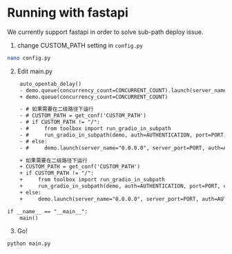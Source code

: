 # Running with fastapi

We currently support fastapi in order to solve sub-path deploy issue.

1. change CUSTOM_PATH setting in `config.py`

```sh
nano config.py
```

2. Edit main.py

```diff
    auto_opentab_delay()
    - demo.queue(concurrency_count=CONCURRENT_COUNT).launch(server_name="0.0.0.0", server_port=PORT, auth=AUTHENTICATION, favicon_path="docs/logo.png")
    + demo.queue(concurrency_count=CONCURRENT_COUNT)

    - # 如果需要在二级路径下运行
    - # CUSTOM_PATH = get_conf('CUSTOM_PATH')
    - # if CUSTOM_PATH != "/":
    - #     from toolbox import run_gradio_in_subpath
    - #     run_gradio_in_subpath(demo, auth=AUTHENTICATION, port=PORT, custom_path=CUSTOM_PATH)
    - # else:
    - #     demo.launch(server_name="0.0.0.0", server_port=PORT, auth=AUTHENTICATION, favicon_path="docs/logo.png")

    + 如果需要在二级路径下运行
    + CUSTOM_PATH = get_conf('CUSTOM_PATH')
    + if CUSTOM_PATH != "/":
    +     from toolbox import run_gradio_in_subpath
    +     run_gradio_in_subpath(demo, auth=AUTHENTICATION, port=PORT, custom_path=CUSTOM_PATH)
    + else:
    +     demo.launch(server_name="0.0.0.0", server_port=PORT, auth=AUTHENTICATION, favicon_path="docs/logo.png")

if __name__ == "__main__":
    main()
```

3. Go!

```sh
python main.py
```
